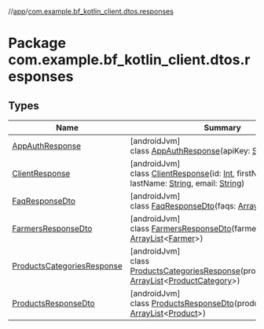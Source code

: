 //[app](../../index.md)/[com.example.bf_kotlin_client.dtos.responses](index.md)

# Package com.example.bf_kotlin_client.dtos.responses

## Types

| Name | Summary |
|---|---|
| [AppAuthResponse](-app-auth-response/index.md) | [androidJvm]<br>class [AppAuthResponse](-app-auth-response/index.md)(apiKey: [String](https://kotlinlang.org/api/latest/jvm/stdlib/kotlin/-string/index.html)) |
| [ClientResponse](-client-response/index.md) | [androidJvm]<br>class [ClientResponse](-client-response/index.md)(id: [Int](https://kotlinlang.org/api/latest/jvm/stdlib/kotlin/-int/index.html), firstName: [String](https://kotlinlang.org/api/latest/jvm/stdlib/kotlin/-string/index.html), lastName: [String](https://kotlinlang.org/api/latest/jvm/stdlib/kotlin/-string/index.html), email: [String](https://kotlinlang.org/api/latest/jvm/stdlib/kotlin/-string/index.html)) |
| [FaqResponseDto](-faq-response-dto/index.md) | [androidJvm]<br>class [FaqResponseDto](-faq-response-dto/index.md)(faqs: [ArrayList](https://developer.android.com/reference/kotlin/java/util/ArrayList.html)&lt;[Faq](../com.example.bf_kotlin_client.dtos.entities/-faq/index.md)&gt;) |
| [FarmersResponseDto](-farmers-response-dto/index.md) | [androidJvm]<br>class [FarmersResponseDto](-farmers-response-dto/index.md)(farmers: [ArrayList](https://kotlinlang.org/api/latest/jvm/stdlib/kotlin.collections/-array-list/index.html)&lt;[Farmer](../com.example.bf_kotlin_client.dtos.entities/-farmer/index.md)&gt;) |
| [ProductsCategoriesResponse](-products-categories-response/index.md) | [androidJvm]<br>class [ProductsCategoriesResponse](-products-categories-response/index.md)(productCategories: [ArrayList](https://kotlinlang.org/api/latest/jvm/stdlib/kotlin.collections/-array-list/index.html)&lt;[ProductCategory](../com.example.bf_kotlin_client.dtos.entities/-product-category/index.md)&gt;) |
| [ProductsResponseDto](-products-response-dto/index.md) | [androidJvm]<br>class [ProductsResponseDto](-products-response-dto/index.md)(products: [ArrayList](https://kotlinlang.org/api/latest/jvm/stdlib/kotlin.collections/-array-list/index.html)&lt;[Product](../com.example.bf_kotlin_client.dtos.entities/-product/index.md)&gt;) |
